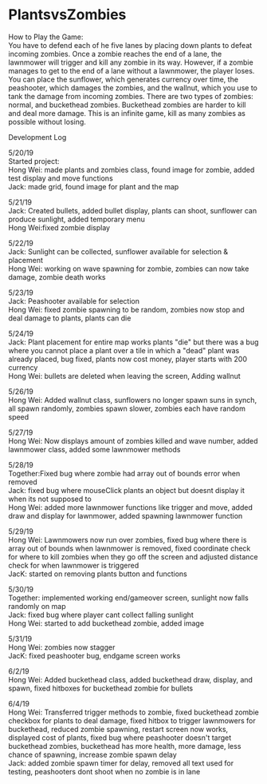 # PlantsvsZombies

How to Play the Game:  
You have to defend each of he five lanes by placing down plants to defeat incoming zombies. Once a zombie reaches the end of a lane, the lawnmower will trigger and kill any zombie in its way. However, if a zombie manages to get to the end of a lane without a lawnmower, the player loses. You can place the sunflower, which generates currency over time, the peashooter, which damages the zombies, and the wallnut, which you use to tank the damage from incoming zombies. There are two types of zombies: normal, and buckethead zombies. Buckethead zombies are harder to kill and deal more damage. This is an infinite game, kill as many zombies as possible without losing.   

Development Log     

5/20/19   
Started project:  
Hong Wei: made plants and zombies class, found image for zombie, added test display and move functions   
Jack: made grid, found image for plant and the map   

5/21/19  
Jack: Created bullets, added bullet display, plants can shoot, sunflower can produce sunlight, added temporary menu    
Hong Wei:fixed zombie display      

5/22/19  
Jack: Sunlight can be collected, sunflower available for selection & placement    
Hong Wei: working on wave spawning for zombie, zombies can now take damage, zombie death works   

5/23/19    
Jack: Peashooter available for selection   
Hong Wei: fixed zombie spawning to be random, zombies now stop and deal damage to plants, plants can die    

5/24/19  
Jack: Plant placement for entire map works plants "die" but there was a bug where you cannot place a plant over a tile in which a "dead" plant was already placed, bug fixed, plants now cost money, player starts with 200 currency   
Hong Wei: bullets are deleted when leaving the screen, Adding wallnut    

5/26/19   
Hong Wei: Added wallnut class, sunflowers no longer spawn suns in synch, all spawn randomly, zombies spawn slower, zombies each have random speed     

5/27/19  
Hong Wei: Now displays amount of zombies killed and wave number, added lawnmower class, added some lawnmower methods     

5/28/19   
Together:Fixed bug where zombie had array out of bounds error when removed  
Jack: fixed bug where mouseClick plants an object but doesnt display it when its not supposed to  
Hong Wei: added more lawnmower functions like trigger and move, added draw and display for lawnmower, added spawning lawnmower function    

5/29/19  
Hong Wei: Lawnmowers now run over zombies, fixed bug where there is array out of bounds when lawnmower is removed, fixed coordinate check for where to kill zombies when they go off the screen and adjusted distance check for when lawnmower is triggered  
JacK: started on removing plants button and functions    

5/30/19     
Together: implemented working end/gameover screen, sunlight now falls randomly on map   
Jack: fixed bug where player cant collect falling sunlight  
Hong Wei: started to add buckethead zombie, added image    

5/31/19    
Hong Wei: zombies now stagger  
JacK: fixed peashooter bug, endgame screen works 

6/2/19    
Hong Wei: Added buckethead class, added buckethead draw, display, and spawn, fixed hitboxes for buckethead zombie for bullets  

6/4/19   
Hong Wei: Transferred trigger methods to zombie, fixed buckethead zombie checkbox for plants to deal damage, fixed hitbox to trigger lawnmowers for buckethead, reduced zombie spawning, restart screen now works, displayed cost of plants, fixed bug where peashooter doesn't target buckethead zombies, buckethead has more health, more damage, less chance of spawning, increase zombie spawn delay    
Jack: added zombie spawn timer for delay, removed all text used for testing, peashooters dont shoot when no zombie is in lane    






